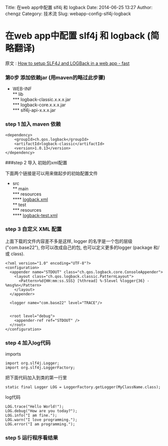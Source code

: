 Title: 在web app中配置 slf4j 和 logback 
Date: 2014-06-25 13:27
Author: chengz
Category: 技术流
Slug: webapp-config-slf4j-logback

在web app中配置 slf4j 和 logback (简略翻译)
===========================================

原文 : [How to setup SLF4J and LOGBack in a web app -
fast](https://wiki.base22.com/display/btg/How+to+setup+SLF4J+and+LOGBack+in+a+web+app+-+fast)

### 第0步 添加依赖jar (用maven的略过此步骤)

-   WEB-INF  
    ** lib  
    *** logback-classic.x.x.x.jar  
    *** logback-core.x.x.x.jar  
    *** slf4j-api-x.x.x.jar

### step 1 加入 maven 依赖

    <dependency>
        <groupId>ch.qos.logback</groupId>
        <artifactId>logback-classic</artifactId>
        <version>1.0.13</version>
    </dependency>

###step 2 导入 初始的xml配置

下面两个链接是可以用来做起步的初始配置文件

-   src  
    ** main  
    *** resources  
    **** [logback.xml](https://wiki.base22.com/download/attachments/35488048/logback.xml?version=1&modificationDate=1261291177000&api=v2)  
    ** test  
    *** resources  
    **** [logback-test.xml](https://wiki.base22.com/download/attachments/35488048/logback-test.xml?version=1&modificationDate=1261291177000&api=v2)

### step 3 自定义 XML 配置

上面下载的文件内容差不多是这样, logger 的名字是一个包的层级
("com.base22"), 你可以改成自己的包, 也可以定义更多的logger (package
和/或 class).

    <?xml version="1.0" encoding="UTF-8"?>
    <configuration>
      <appender name="STDOUT" class="ch.qos.logback.core.ConsoleAppender">
        <layout class="ch.qos.logback.classic.PatternLayout">
          <Pattern>%d{HH:mm:ss.SSS} [%thread] %-5level %logger{36} - %msg%n</Pattern>
        </layout>
      </appender>

      <logger name="com.base22" level="TRACE"/>


      <root level="debug">
        <appender-ref ref="STDOUT" />
      </root>
    </configuration>

### step 4 加入log代码

imports

    import org.slf4j.Logger;
    import org.slf4j.LoggerFactory;

把下面代码加入到类的第一行里

    static final Logger LOG = LoggerFactory.getLogger(MyClassName.class);

log代码

    LOG.trace("Hello World!");
    LOG.debug("How are you today?");
    LOG.info("I am fine.");
    LOG.warn("I love programming.");
    LOG.error("I am programming.");

### step 5 运行程序看结果
